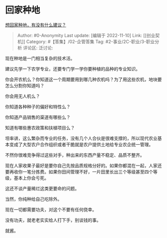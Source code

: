 # 回家种地
[想回家种地，有没有什么建议？](https://www.zhihu.com/question/308217192/answer/2752582222)

> Author: #0-Anonymity
> Last update: [编辑于 2022-11-10]
> Link: [[创业契机]]
> Category: #【答集】/02-企管答集
> Tag: #2-事业/2C-职业/3-职业分析
> 评论区:
> 泛讨论:

现在种地是一门相当复杂的技术活。

建议先学一下农学专业，还要专门学一学你要种植的品种的专业知识。

你会开农机么？你知道这一个周期要用到哪几种农机吗？为了用这些农机，地块要怎么分割你知道吗？

你会用无人机么？

你知道各种种子的偏好和特性么？

你知道产品销售的渠道有哪些么？

知道有哪些惠农政策和扶植项目么？

坦率讲，这么繁杂而专业的任务，没有几个人合伙是很难支撑的，所以现代农业基本变成了大型农户合作组织或者干脆就是农户提供土地给专业农企统一管理。

不然你很难竞争得过这些对手，种出来的东西产量不稳定、品质不整齐。

现在人家收果子最好是要你自己先按品质规格分好的。如果你都混在一起，人家还要再收你一笔分拣费。如果你田间管理不好，一片田里长出三个等级甚至四个等级，基本上你会亏死。

这还不谈产量稀烂这类更要命的问题。

当然，你纯种给自己吃除外。

现在一切都需要功夫，对这个不要有任何侥幸。

没有功夫，就老老实实给人打下手，别谈钱的事。

就酱。
